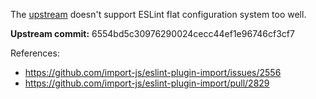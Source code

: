 The [upstream](https://github.com/import-js/eslint-plugin-import) doesn't support ESLint flat configuration system too well.

**Upstream commit:** 6554bd5c30976290024cecc44ef1e96746cf3cf7

References:
 - https://github.com/import-js/eslint-plugin-import/issues/2556
 - https://github.com/import-js/eslint-plugin-import/pull/2829
